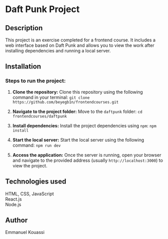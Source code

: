 # Daft Punk Project

## Description
This project is an exercise completed for a frontend course. It includes a web interface based on Daft Punk and allows you to view the work after installing dependencies and running a local server.

## Installation

### Steps to run the project:
1. **Clone the repository:** Clone this repository using the following command in your terminal: ``` git clone https://github.com/beyegb1n/frontendcourses.git ```

2. **Navigate to the project folder:** Move to the `daftpunk` folder: ```cd frontendcourses/daftpunk ```

3. **Install dependencies:** Install the project dependencies using `npm`: ```npm install ``` 

4. **Start the local server:** Start the local server using the following command: ``` npm run dev ```

5. **Access the application:** Once the server is running, open your browser and navigate to the provided address (usually `http://localhost:3000`) to view the project.

## Technologies used
HTML, CSS, JavaScript  
React.js  
Node.js

## Author
Emmanuel Kouassi
